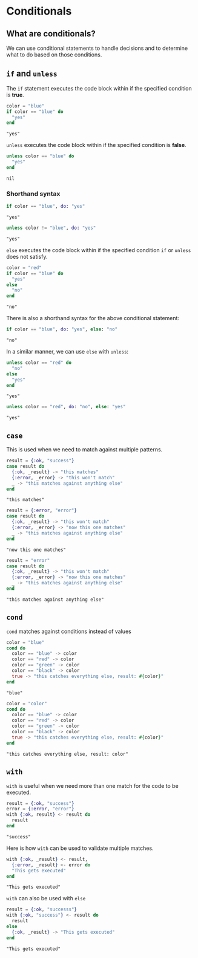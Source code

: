# Conditionals

## **What are conditionals?**

We can use conditional statements to handle decisions and to determine what to do based on those conditions.

## **`if` and `unless`**

The `if` statement executes the code block within if the specified condition is **true**.

```exs
color = "blue"
if color == "blue" do
  "yes"
end
```

```
"yes"
```

`unless` executes the code block within if the specified condition is **false**.

```exs
unless color == "blue" do
  "yes"
end
```

```
nil
```

### Shorthand syntax

```exs
if color == "blue", do: "yes"
```

```
"yes"
```

```exs
unless color != "blue", do: "yes"
```

```
"yes"
```

`else` executes the code block within if the specified condition `if` or `unless` does not satisfy.

```exs
color = "red"
if color == "blue" do
  "yes"
else
  "no"
end
```

```
"no"
```

There is also a shorthand syntax for the above conditional statement:

```exs
if color == "blue", do: "yes", else: "no"
```

```
"no"
```

In a similar manner, we can use `else` with `unless`:

```exs
unless color == "red" do
  "no"
else
  "yes"
end
```

```
"yes"
```

```exs
unless color == "red", do: "no", else: "yes"
```

```
"yes"
```

## **`case`**

This is used when we need to match against multiple patterns.

```exs
result = {:ok, "success"}
case result do
  {:ok, _result} -> "this matches"
  {:error, _error} -> "this won't match"
  _ -> "this matches against anything else"
end
```

```
"this matches"
```

```exs
result = {:error, "error"}
case result do
  {:ok, _result} -> "this won't match"
  {:error, _error} -> "now this one matches"
  _ -> "this matches against anything else"
end
```

```
"now this one matches"
```

```exs
result = "error"
case result do
  {:ok, _result} -> "this won't match"
  {:error, _error} -> "now this one matches"
  _ -> "this matches against anything else"
end
```

```
"this matches against anything else"
```

## **`cond`**

`cond` matches against conditions instead of values

```exs
color = "blue"
cond do
  color == "blue" -> color
  color == "red" -> color
  color == "green" -> color
  color == "black" -> color
  true -> "this catches everything else, result: #{color}"
end
```

```
"blue"
```

```exs
color = "color"
cond do
  color == "blue" -> color
  color == "red" -> color
  color == "green" -> color
  color == "black" -> color
  true -> "this catches everything else, result: #{color}"
end
```

```
"this catches everything else, result: color"
```

## **`with`**

`with` is useful when we need more than one match for the code to be executed.

```exs
result = {:ok, "success"}
error = {:error, "error"}
with {:ok, result} <- result do
  result
end
```

```
"success"
```

Here is how `with` can be used to validate multiple matches.

```exs
with {:ok, _result} <- result,
  {:error, _result} <- error do
  "This gets executed"
end
```

```
"This gets executed"
```

`with` can also be used with `else`

```exs
result = {:ok, "successs"}
with {:ok, "success"} <- result do
  result
else
  {:ok, _result} -> "This gets executed"
end
```

```
"This gets executed"
```
